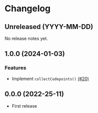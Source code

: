 # Changelog

## Unreleased (YYYY-MM-DD)

No release notes yet.

## 1.0.0 (2024-01-03)

### Features

- Implement `collectCodepoints()` [(#20)](https://github.com/neoncitylights/ts-whatwg-infra/pull/20)

## 0.0.0 (2022-25-11)

- First release

